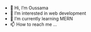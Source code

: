 - 👋 Hi, I’m Oussama
- 👀 I’m interested in web development
- 🌱 I’m currently learning MERN 
- 📫 How to reach me ...

<!---
OussamaElar/OussamaElar is a ✨ special ✨ repository because its `README.md` (this file) appears on your GitHub profile.
You can click the Preview link to take a look at your changes.
--->
